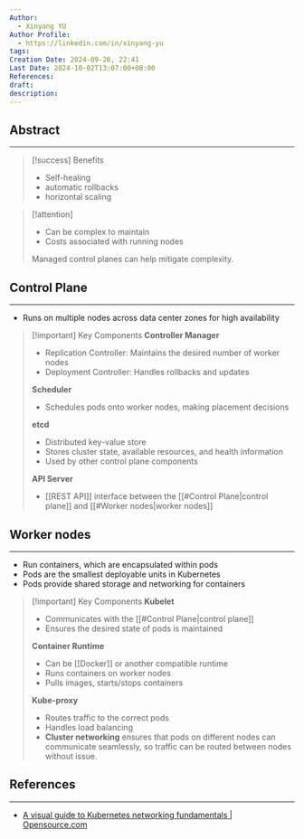 ```yaml
---
Author:
  - Xinyang YU
Author Profile:
  - https://linkedin.com/in/xinyang-yu
tags: 
Creation Date: 2024-09-26, 22:41
Last Date: 2024-10-02T13:07:00+08:00
References: 
draft: 
description: 
---
```

## Abstract
---

>[!success] Benefits
> - Self-healing
> - automatic rollbacks
> - horizontal scaling

>[!attention] 
> - Can be complex to maintain
> - Costs associated with running nodes
> 
> Managed control planes can help mitigate complexity.
## Control Plane
---
- Runs on multiple nodes across data center zones for high availability

>[!important] Key Components
> **Controller Manager**
> - Replication Controller: Maintains the desired number of worker nodes
> - Deployment Controller: Handles rollbacks and updates
> 
> **Scheduler**
> - Schedules pods onto worker nodes, making placement decisions
> 
> **etcd**
> - Distributed key-value store
> - Stores cluster state, available resources, and health information
> - Used by other control plane components
>
> **API Server**
> - [[REST API]] interface between the [[#Control Plane|control plane]] and [[#Worker nodes|worker nodes]]
## Worker nodes
---
- Run containers, which are encapsulated within pods
- Pods are the smallest deployable units in Kubernetes
- Pods provide shared storage and networking for containers


>[!important] Key Components
> **Kubelet**
> - Communicates with the [[#Control Plane|control plane]]
> - Ensures the desired state of pods is maintained
> 
> **Container Runtime**
> - Can be [[Docker]] or another compatible runtime
> - Runs containers on worker nodes
> - Pulls images, starts/stops containers
> 
> **Kube-proxy**
> - Routes traffic to the correct pods
> - Handles load balancing
> - **Cluster networking** ensures that pods on different nodes can communicate seamlessly, so traffic can be routed between nodes without issue.



## References
---
- [A visual guide to Kubernetes networking fundamentals | Opensource.com](https://opensource.com/article/22/6/kubernetes-networking-fundamentals)